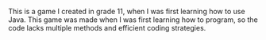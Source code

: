 This is a game I created in grade 11, when I was first learning how to use Java. This game was made when I was first learning how to program, so the code lacks multiple methods and efficient coding strategies.

